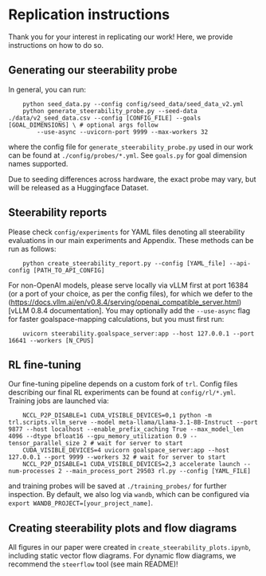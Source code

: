 # Replication instructions

Thank you for your interest in replicating our work! Here, we provide instructions on how to do so.

## Generating our steerability probe

In general, you can run:
```
    python seed_data.py --config config/seed_data/seed_data_v2.yml
    python generate_steerability_probe.py --seed-data ./data/v2_seed_data.csv --config [CONFIG_FILE] --goals [GOAL_DIMENSIONS] \ # optional args follow
        --use-async --uvicorn-port 9999 --max-workers 32
```
where the config file for `generate_steerability_probe.py` used in our work can be found at `./config/probes/*.yml`. See `goals.py` for goal dimension names supported. 

Due to seeding differences across hardware, the exact probe may vary, but will be released as a Huggingface Dataset.


## Steerability reports

Please check `config/experiments` for YAML files denoting all steerability evaluations in our main experiments and Appendix. These methods can be run as follows:

```
    python create_steerability_report.py --config [YAML_file] --api-config [PATH_TO_API_CONFIG]
``` 

For non-OpenAI models, please serve locally via vLLM first at port 16384 (or a port of your choice, as per the config files), for which we defer to the (https://docs.vllm.ai/en/v0.8.4/serving/openai_compatible_server.html)[vLLM 0.8.4 documentation]. You may optionally add the `--use-async` flag for faster goalspace-mapping calculations, but you must first run:

```
    uvicorn steerability.goalspace_server:app --host 127.0.0.1 --port 16641 --workers [N_CPUS]
```

## RL fine-tuning

Our fine-tuning pipeline depends on a custom fork of `trl`. Config files describing our final RL experiments can be found at `config/rl/*.yml`. Training jobs are launched via:

```
    NCCL_P2P_DISABLE=1 CUDA_VISIBLE_DEVICES=0,1 python -m trl.scripts.vllm_serve --model meta-llama/Llama-3.1-8B-Instruct --port 9877 --host localhost --enable_prefix_caching True --max_model_len 4096 --dtype bfloat16 --gpu_memory_utilization 0.9 --tensor_parallel_size 2 # wait for server to start
    CUDA_VISIBLE_DEVICES=4 uvicorn goalspace_server:app --host 127.0.0.1 --port 9999 --workers 32 # wait for server to start 
    NCCL_P2P_DISABLE=1 CUDA_VISIBLE_DEVICES=2,3 accelerate launch --num-processes 2 --main_process_port 29503 rl.py --config [YAML_FILE]
```

and training probes will be saved at `./training_probes/` for further inspection. By default, we also log via `wandb`, which can be configured via `export WANDB_PROJECT=[your_project_name]`.

## Creating steerability plots and flow diagrams

All figures in our paper were created in `create_steerability_plots.ipynb`, including static vector flow diagrams. For dynamic flow diagrams, we recommend the `steerflow` tool (see main README)!

